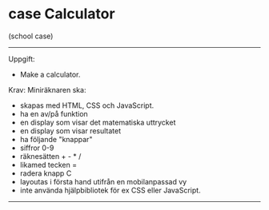# case Calculator
(school case)

---

Uppgift:
* Make a calculator.

Krav:
Miniräknaren ska:
* skapas med HTML, CSS och JavaScript.
* ha en av/på funktion
* en display som visar det matematiska uttrycket
* en display som visar resultatet
* ha följande "knappar"
* siffror 0-9
* räknesätten + - * /
* likamed tecken =
* radera knapp C
* layoutas i första hand utifrån en mobilanpassad vy
* inte använda hjälpbibliotek för ex CSS eller JavaScript.
---
